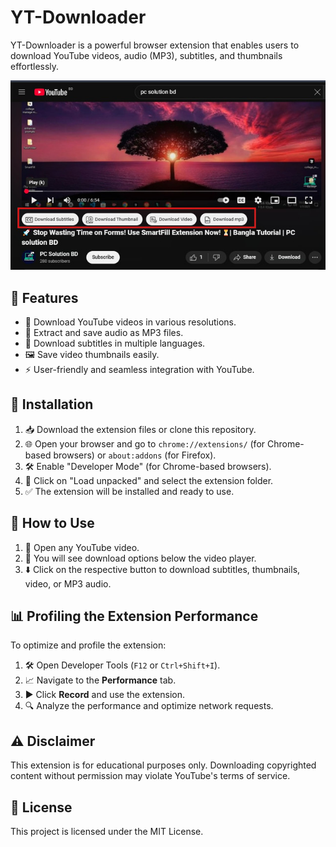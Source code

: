 # YT-Downloader

YT-Downloader is a powerful browser extension that enables users to download YouTube videos, audio (MP3), subtitles, and thumbnails effortlessly.

![YT-Downloader Extension](https://raw.githubusercontent.com/saifulislammz/Youtube-Video-Downloader/refs/heads/main/youtubeextension.jpeg)

## 🚀 Features

- 🎥 Download YouTube videos in various resolutions.
- 🎵 Extract and save audio as MP3 files.
- 📝 Download subtitles in multiple languages.
- 🖼️ Save video thumbnails easily.
- ⚡ User-friendly and seamless integration with YouTube.

## 🔧 Installation

1. 📥 Download the extension files or clone this repository.
2. 🌐 Open your browser and go to `chrome://extensions/` (for Chrome-based browsers) or `about:addons` (for Firefox).
3. 🛠️ Enable "Developer Mode" (for Chrome-based browsers).
4. 📂 Click on "Load unpacked" and select the extension folder.
5. ✅ The extension will be installed and ready to use.

## 🎯 How to Use

1. 🔎 Open any YouTube video.
2. 🛑 You will see download options below the video player.
3. ⬇️ Click on the respective button to download subtitles, thumbnails, video, or MP3 audio.

## 📊 Profiling the Extension Performance

To optimize and profile the extension:

1. 🛠️ Open Developer Tools (`F12` or `Ctrl+Shift+I`).
2. 📈 Navigate to the **Performance** tab.
3. ▶️ Click **Record** and use the extension.
4. 🔍 Analyze the performance and optimize network requests.

## ⚠️ Disclaimer

This extension is for educational purposes only. Downloading copyrighted content without permission may violate YouTube's terms of service.

## 📜 License

This project is licensed under the MIT License.
